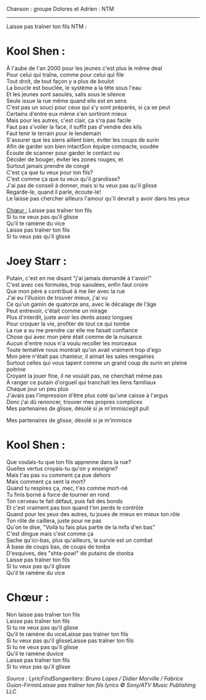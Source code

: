 Chanson : groupe Dolores et Adrien : NTM

<hr>Laisse pas traîner ton fils NTM :</hr>

<h1> Kool Shen :</h1> 

À l'aube de l'an 2000 pour les jeunes c'est plus le même deal<br>Pour celui qui traîne, comme pour celui qui file<br>Tout droit, de tout façon y a plus de boulot<br>La boucle est bouclée, le système a la tête sous l'eau<br>Et les jeunes sont saoulés, salis sous le silence<br>Seule issue la rue même quand elle est en sens<br>C'est pas un souci pour ceux qui s'y sont préparés, si ça se peut<br>Certains d'entre eux même s'en sortiront mieux<br>Mais pour les autres, c'est clair, ça s'ra pas facile<br>Faut pas s'voiler la face, il suffit pas d'vendre des kils<br>Faut tenir le terrain pour le lendemain<br>S'assurer que les siens aillent bien, éviter les coups de surin<br>Afin de garder son bien intactSon équipe compacte, soudée<br>Écoute de scanner pour garder le contact ou<br>Décider de bouger, éviter les zones rouges, et<br>Surtout jamais prendre de congé<br>C'est ça que tu veux pour ton fils?<br>C'est comme ça que tu veux qu'il grandisse?<br>J'ai pas de conseil à donner, mais si tu veux pas qu'il glisse<br>Regarde-le, quand il parle, écoute-le!<br>Le laisse pas chercher ailleurs l'amour qu'il devrait y avoir dans tes yeux

<u> Chœur :</u>
Laisse pas traîner ton fils<br>
Si tu ne veux pas qu'il glisse<br>
Qu'il te ramène du vice<br>
Laisse pas traîner ton fils<br>
Si tu veux pas qu'il glisse<br>

<h1>Joey Starr :</h1>

Putain, c'est en me disant "j'ai jamais demandé à t'avoir!"<br>
C'est avec ces formules, trop saoulées, enfin faut croire<br>
Que mon père a contribué à me lier avec la rue<br>
J'ai eu l'illusion de trouver mieux, j'ai vu<br>
Ce qu'un gamin de quatorze ans, avec le décalage de l'âge<br>
Peut entrevoir, c'était comme un mirage<br>
Plus d'interdit, juste avoir les dents assez longues<br>
Pour croquer la vie, profiter de tout ce qui tombe<br>
La rue a su me prendre car elle me faisait confiance<br>
Chose qui avec mon père était comme de la nuisance<br>
Aucun d'entre nous n'a voulu recoller les morceaux<br>
Toute tentative nous montrait qu'on avait vraiment trop d'ego<br>
Mon père n'était pas chanteur, il aimait les sales rengaines<br>
Surtout celles qui vous tapent comme un grand coup de surin en pleine poitrine<br>
Croyant la jouer fine, il ne voulait pas, ne cherchait même pas<br>
À ranger ce putain d'orgueil qui tranchait les liens familiaux<br>
Chaque jour un peu plus<br>
J'avais pas l'impression d'être plus coté qu'une caisse à l'argus<br>
Donc j'ai dû renoncer, trouver mes propres complices<br>
Mes partenaires de glisse, désolé si je m'immiscegit pull<br>

Mes partenaires de glisse, désolé si je m'immisce<br>

<h1>Kool Shen :</h1>

Que voulais-tu que ton fils apprenne dans la rue?<br>Quelles vertus croyais-tu qu'on y enseigne?<br>Mais t'as pas vu comment ça pue dehors<br>Mais comment ça sent la mort?<br>Quand tu respires ça, mec, t'es comme mort-né<br>Tu finis borné à force de tourner en rond<br>Ton cerveau te fait défaut, puis fait des bonds<br>Et c'est vraiment pas bon quand t'en perds le contrôle<br>Quand pour les yeux des autres, tu joues de mieux en mieux ton rôle<br>Ton rôle de caillera, juste pour ne pas<br>Qu'on te dise, "Voilà tu fais plus partie de la mifa d'en bas"<br>C'est dingue mais c'est comme ça<br>Sache qu'ici-bas, plus qu'ailleurs, la survie est un combat<br>À base de coups bas, de coups de tonba<br>D'esquives, des "shta-pow!" de putains de stonba<br>Laisse pas traîner ton fils<br>Si tu veux pas qu'il glisse<br>Qu'il te ramène du vice

<h1>Chœur :</h1>

Non laisse pas traîner ton fils<br>Laisse pas traîner ton fils<br>Si tu ne veux pas qu'il glisse<br>Qu'il te ramène du viceLaisse pas traîner ton fils<br>Si tu veux pas qu'il glisseLaisse pas traîner ton fils<br>Si tu ne veux pas qu'il glisse<br>Qu'il te ramène duvice<br>Laisse pas traîner ton fils<br>Si tu veux pas qu'il glisse

<i>Source : LyricFindSongwriters: Bruno Lopes / Didier Morville / Fabrice Guion-FirminLaisse pas traîner ton fils lyrics © Sony/ATV Music Publishing LLC</i>

<br>